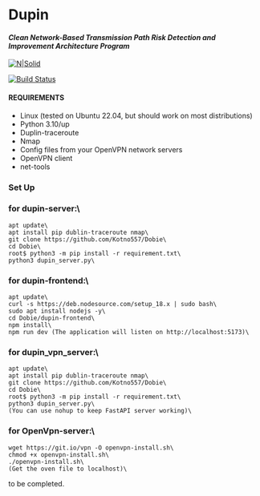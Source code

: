 # Dupin
#### _Clean Network-Based Transmission Path Risk Detection and Improvement Architecture Program_

[![N|Solid](https://www.python.org/static/community_logos/python-powered-w-100x40.png)](https://www.python.org)

[![Build Status](https://travis-ci.org/joemccann/dillinger.svg?branch=master)](https://travis-ci.org/joemccann/dillinger)

#### REQUIREMENTS ####

- Linux (tested on Ubuntu 22.04, but should work on most distributions)
- Python 3.10/up
- Duplin-traceroute
- Nmap
- Config files from your OpenVPN network servers
- OpenVPN client
- net-tools


### Set Up ###

### for dupin-server:\
    apt update\
    apt install pip dublin-traceroute nmap\
    git clone https://github.com/Kotno557/Dobie\
    cd Dobie\
    root$ python3 -m pip install -r requirement.txt\
    python3 dupin_server.py\
    
### for dupin-frontend:\
    apt update\
    curl -s https://deb.nodesource.com/setup_18.x | sudo bash\
    sudo apt install nodejs -y\
    cd Dobie/dupin-frontend\
    npm install\
    npm run dev (The application will listen on http://localhost:5173)\
    
### for dupin_vpn_server:\
    apt update\
    apt install pip dublin-traceroute nmap\
    git clone https://github.com/Kotno557/Dobie\
    cd Dobie\
    root$ python3 -m pip install -r requirement.txt\
    python3 dupin_server.py\
    (You can use nohup to keep FastAPI server working)\

### for OpenVpn-server:\
    wget https://git.io/vpn -O openvpn-install.sh\
    chmod +x openvpn-install.sh\
    ./openvpn-install.sh\
    (Get the oven file to localhost)\

to be completed.

